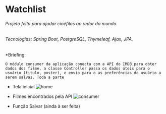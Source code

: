 # Watchlist
######  Projeto feito para ajudar cinéfilos ao redor do mundo.
######  Tecnologias: Spring Boot, PostgreSQL, Thymeleaf, Ajax, JPA.

 *Briefing:
```
O módulo consumer da aplicação conecta com a API do IMDB para obter dados dos filme, a classe Controller passa os dados úteis para o usuário (titulo, poster), e envia para o as preferências do usuário a serem salvas. Toda a parte
```
* Tela inicial
![home](consuemr.jpeg)

* Filmes encontrados pela API 
![consumer](home.jpeg)

* Função Salvar (ainda à ser feita)
